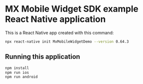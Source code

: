 # MX Mobile Widget SDK example React Native application

This is a React Native app created with this command:

```bash
npx react-native init MxMobileWidgetDemo --version 0.64.3
```

## Running this application

```bash
npm install
npm run ios
npm run android
```
